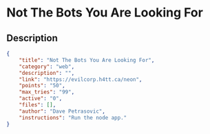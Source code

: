 # Not The Bots You Are Looking For

## Description

```json
{
    "title": "Not The Bots You Are Looking For",
    "category": "web",
    "description": "",
    "link": "https://evilcorp.h4tt.ca/neon",
    "points": "50",
    "max_tries": "99",
    "active": "0",
    "files": [],
    "author": "Dave Petrasovic",
    "instructions": "Run the node app."
}
```
